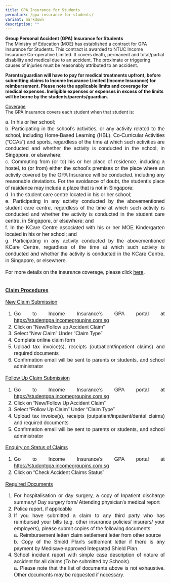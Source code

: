 ```yaml
---
title: GPA Insurance for Students
permalink: /gpa-insurance-for-students/
variant: markdown
description: ""
---
```

**Group Personal Accident (GPA) Insurance for Students** <br>
The Ministry of Education (MOE) has established a contract for GPA Insurance for Students. This contract is awarded to NTUC Income Insurance Co-operative Limited. It covers death, permanent and total/partial disability and medical due to an accident. The proximate or triggering causes of injuries must be reasonably attributed to an accident.

**Parents/guardian will have to pay for medical treatments upfront, before submitting claims to Income Insurance Limited (Income Insurance) for reimbursement. Please note the applicable limits and coverage for medical expenses. Ineligible expenses or expenses in excess of the limits will be borne by the students/parents/guardian.**

<u>Coverage</u><br>
The GPA Insurance covers each student when that student is:

 <li style="line-height:1.3;font-family:arial;font-size:16px;text-align:justify;list-style-type: lower-alpha;">In his or her school; 
	</li><li style="line-height:1.3;font-family:arial;font-size:16px;text-align:justify;list-style-type: lower-alpha;">Participating in the school’s activities, or any activity related to the school, including Home-Based Learning (HBL), Co-Curricular Activities (“CCAs”) and sports, regardless of the time at which such activities are conducted and whether the activity is conducted in the school, in Singapore, or elsewhere; 
		</li><li style="line-height:1.3;font-family:arial;font-size:16px;text-align:justify;list-style-type: lower-alpha;">Commuting from (or to) his or her place of residence, including a hostel, to (or from) either the school’s premises or the place where an activity covered by the GPA Insurance will be conducted, including any reasonable deviations. For the avoidance of doubt, the student’s place of residence may include a place that is not in Singapore; 
			</li><li style="line-height:1.3;font-family:arial;font-size:16px;text-align:justify;list-style-type: lower-alpha;">In the student care centre located in his or her school; 
			</li><li style="line-height:1.3;font-family:arial;font-size:16px;text-align:justify;list-style-type: lower-alpha;">Participating in any activity conducted by the abovementioned student care centre, regardless of the time at which such activity is conducted and whether the activity is conducted in the student care centre, in Singapore, or elsewhere; and 
		</li><li style="line-height:1.3;font-family:arial;font-size:16px;text-align:justify;list-style-type: lower-alpha;">In the KCare Centre associated with his or her MOE Kindergarten located in his or her school; and
		</li><li style="line-height:1.3;font-family:arial;font-size:16px;text-align:justify;list-style-type: lower-alpha;">Participating in any activity conducted by the abovementioned KCare Centre, regardless of the time at which such activity is conducted and whether the activity is conducted in the KCare Centre, in Singapore, or elsewhere. <br>
			
For more details on the insurance coverage, please click [here](https://www.income.com.sg/group-insurance-for-schools-and-centres-and-moe/group-personal-accident-for-students). 
<br><br>


<u><b>Claim Procedures</b></u><br>

<u>New Claim Submission </u> <br>
1.	Go to Income Insurance’s GPA portal at https://studentgpa.incomegroupins.com.sg <br>
2.	Click on “New/Follow up Accident Claim” <br>
3.	Select “New Claim” Under “Claim Type” <br>
4.	Complete online claim form <br>
5.	Upload tax invoice(s), receipts (outpatient/inpatient claims) and required documents <br>
6.	Confirmation email will be sent to parents or students, and school administrator <br>

<u>Follow Up Claim Submission </u> <br>
1.	Go to Income Insurance’s GPA portal at https://studentgpa.incomegroupins.com.sg <br>
2.	Click on “New/Follow Up Accident Claim” <br>
3.	Select “Follow Up Claim” Under “Claim Type” <br>
4.	Upload tax invoice(s), receipts (outpatient/inpatient/dental claims) and required documents <br>
5.	Confirmation email will be sent to parents or students, and school administrator <br>

<u>Enquiry on Status of Claims </u> <br>
1.	Go to Income Insurance’s GPA portal at https://studentgpa.incomegroupins.com.sg <br>
2.	Click on “Check Accident Claims Status” <br>

<u>Required Documents </u> <br>
1.	For hospitalisation or day surgery, a copy of Inpatient discharge summary/ Day surgery form/ Attending physician's medical report <br>
2.	Police report, if applicable <br>
3.	If you have submitted a claim to any third party who has reimbursed your bills (e.g. other insurance policies/ insurers/ your employers), please submit copies of the following documents: <br>
a.	Reimbursement letter/ claim settlement letter from other source <br>
b.	Copy of the Shield Plan's settlement letter if there is any payment by Medisave-approved Integrated Shield Plan. <br>
4.	School incident report with simple case description of nature of accident for all claims (To be submitted by Schools). <br>
a.	Please note that the list of documents above is not exhaustive. Other documents may be requested if necessary.</li>